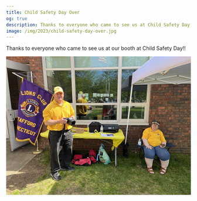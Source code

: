 ```yaml
---
title: Child Safety Day Over
og: true
description: Thanks to everyone who came to see us at Child Safety Day 2023
image: /img/2023/child-safety-day-over.jpg
---
```

Thanks to everyone who came to see us at our booth at Child Safety Day!!

<img src="/img/2023/child-safety-day-over.jpg" class="img-fluid" alt="Child Safety Day"/>
